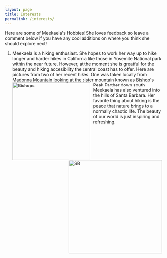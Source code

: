 ```yaml
---
layout: page
title: Interests
permalink: /interests/
---
```


Here are some of Meekaela's Hobbies! She loves feedback so leave a comment below if you have any cool additions on where you think she should explore next!

1. Meekaela is a hiking enthusiast. She hopes to work her way up to hike longer and harder hikes in California like those in Yosemite National park within the near future. However, at the moment she is greatful for the beauty and hiking accesibility the central coast has to offer. Here are pictures from two of her recent hikes. One was taken locally from Madonna Mountain looking at the sister mountain known as Bishop's Peak <img src="{{site.baseurl}}/images/20210626_104911.jpg" alt="Bishops" width="250" style="float: left; margin-top: 0px; margin-right: 10px" />  Farther down south Meekaela has also ventured into the hills of Santa Barbara. Her favorite thing about hiking is the peace that nature brings to a normally chaotic life. The beauty of our world is just inspiring and refreshing.<img src="{{site.baseurl}}/images/20210501_115647.jpg" alt="SB" width="300" alt="Bishops" style="float: right; margin-bottom: 0px; margin-left: 10px" /> 
